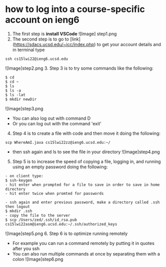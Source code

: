 # how to log into a course-specific account on ieng6
1. The first step is **install VSCode**
![Image] step1.png
2. The second step is to go to [link] (https://sdacs.ucsd.edu/~icc/index.php) to get your
account details and in terminal type 
```
ssh cs15lwi22@ieng6.ucsd.edu
```
![Image]step2.png
3. Step 3 is to try some commands like the following:

```
$ cd
$ cd ~
$ ls
$ ls -a
$ ls -lat
$ mkdir newDir
```

![Image]step3.png
- You can also log out with command D
- Or you can log out with the command 'exit'

4. Step 4 is to create a file with code and then move it doing the following:

```
scp WhereAmI.java cs15lwi22zz@ieng6.ucsd.edu:~/
```

- then ssh again and ls to see the file in your directory
![Image]step4.png

5. Step 5 is to increase the speed of copying a file, logging in, and running using an empty password doing the following:

```
- on client type:
$ ssh-keygen
- hit enter when prompted for a file to save in order to save in home directory
- hit enter twice when promted for passwords

- ssh again and enter previous password, make a directory called .ssh then logout
$ mkdir .ssh
- copy the file to the server
$ scp /Users/zed/.ssh/id_rsa.pub cs15lwi22asm@ieng6.ucsd.edu:~/.ssh/authorized_keys

```

![Image]step5.png
6. Step 6 is to optimize running remotely
- For example you can run a command remotely by putting it in quotes after you ssh
- You can also run multiple commands at once by separating them with a colon
![Image]step6.png